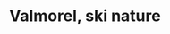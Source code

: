 ---
layout: layout_generic
language: fr
season: winter
type: B2B
menu: seminaire
topnav_color_text: 
title: Valmorel, ski nature
permalink: "/fr/seminaires-hiver/idee-sejour-valmorel"
meta-title: Valmorel, ski nature au "Grand Domaine"
meta-description: Les Jeux Olympiques d'hiver de votre entreprise lors d'une journée challenge  des neiges
image_href: https://res.cloudinary.com/deddrj0yb/image/upload/v1638883533/website/winter/Sourire-neige_jdsltw.jpg
image_alt: Se faire tracter sur la neige, en ski, par un cheval, c'est le ski joëring ou skioring ou white turf
redirection_from:
price: 299
headline: Entre Vanoise et Beaufortain, Valmorel, village harmonieux skis aux pieds, s'intègre à merveille avec son environnement avec ses chalets de pierre et bois et ses toits en lauze... 
page_sections:
- template: 2colTitreTxt
  title: Séjour à Val Thorens, plus haut village d'Europe !
  content: |-
    Entre Vanoise et Beaufortain, Valmorel, village harmonieux skis aux pieds, s'intègre à merveille avec son environnement avec ses chalets de pierre et bois et ses toits en lauze...
    Riche en activités nature, Valmorel offre son domaine aux amoureux de ski et de montagne sur plus de 3 600 hectares entre Tarentaise et Maurienne.
---